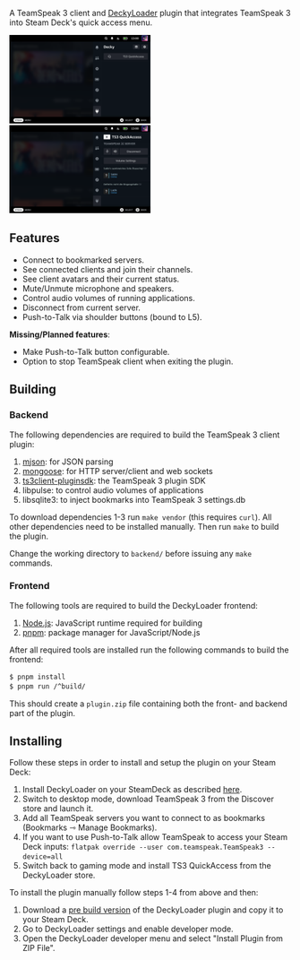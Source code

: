 A TeamSpeak 3 client and [DeckyLoader](https://github.com/SteamDeckHomebrew/PluginLoader) plugin that integrates TeamSpeak 3 into Steam Deck's quick access menu.

<img src="screenshot1.png" width="50%">
<img src="screenshot2.png" width="50%">

## Features

- Connect to bookmarked servers.
- See connected clients and join their channels.
- See client avatars and their current status.
- Mute/Unmute microphone and speakers.
- Control audio volumes of running applications.
- Disconnect from current server.
- Push-to-Talk via shoulder buttons (bound to L5).

**Missing/Planned features**:  
- Make Push-to-Talk button configurable.
- Option to stop TeamSpeak client when exiting the plugin.

## Building

### Backend

The following dependencies are required to build the TeamSpeak 3 client plugin:
1. [mjson](https://github.com/cesanta/mjson): for JSON parsing
1. [mongoose](https://github.com/cesanta/mongoose): for HTTP server/client and web sockets
1. [ts3client-pluginsdk](https://github.com/TeamSpeak-Systems/ts3client-pluginsdk): the TeamSpeak 3 plugin SDK
1. libpulse: to control audio volumes of applications
1. libsqlite3: to inject bookmarks into TeamSpeak 3 settings.db

To download dependencies 1-3 run `make vendor` (this requires `curl`). All other dependencies need to be installed manually. Then run `make` to build the plugin.

Change the working directory to `backend/` before issuing any `make` commands.

### Frontend

The following tools are required to build the DeckyLoader frontend:
1. [Node.js](https://nodejs.org): JavaScript runtime required for building
1. [pnpm](https://pnpm.io): package manager for JavaScript/Node.js

After all required tools are installed run the following commands to build the frontend:

```sh
$ pnpm install
$ pnpm run /^build/
```

This should create a `plugin.zip` file containing both the front- and backend part of the plugin.

## Installing

Follow these steps in order to install and setup the plugin on your Steam Deck:
1. Install DeckyLoader on your SteamDeck as described [here](https://github.com/SteamDeckHomebrew/PluginLoader).
1. Switch to desktop mode, download TeamSpeak 3 from the Discover store and launch it.
1. Add all TeamSpeak servers you want to connect to as bookmarks (Bookmarks ⇾ Manage Bookmarks).
1. If you want to use Push-to-Talk allow TeamSpeak to access your Steam Deck inputs: `flatpak override --user com.teamspeak.TeamSpeak3 --device=all`
1. Switch back to gaming mode and install TS3 QuickAccess from the DeckyLoader store.

To install the plugin manually follow steps 1-4 from above and then:
1. Download a [pre build version](https://github.com/ILadis/ts3-qs4sd/releases) of the DeckyLoader plugin and copy it to your Steam Deck.
1. Go to DeckyLoader settings and enable developer mode.
1. Open the DeckyLoader developer menu and select "Install Plugin from ZIP File".
